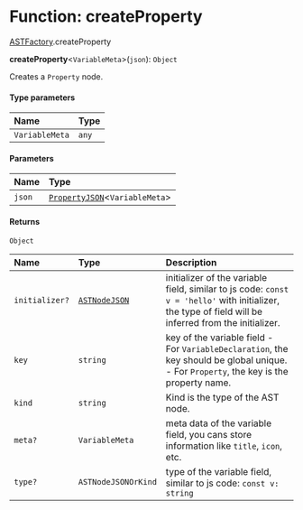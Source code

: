 # Function: createProperty

[ASTFactory](/en/auto-docs/variable-core/modules/ASTFactory.md).createProperty

**createProperty**<`VariableMeta`>(`json`): `Object`

Creates a `Property` node.

#### Type parameters

| Name | Type |
| :------ | :------ |
| `VariableMeta` | `any` |

#### Parameters

| Name | Type |
| :------ | :------ |
| `json` | [`PropertyJSON`](/en/auto-docs/variable-core/types/PropertyJSON.md)<`VariableMeta`> |

#### Returns

`Object`

| Name | Type | Description |
| :------ | :------ | :------ |
| `initializer?` | [`ASTNodeJSON`](/en/auto-docs/variable-core/interfaces/ASTNodeJSON.md) | initializer of the variable field, similar to js code: `const v = 'hello'` with initializer, the type of field will be inferred from the initializer. |
| `key` | `string` | key of the variable field - For `VariableDeclaration`, the key should be global unique. - For `Property`, the key is the property name. |
| `kind` | `string` | Kind is the type of the AST node. |
| `meta?` | `VariableMeta` | meta data of the variable field, you cans store information like `title`, `icon`, etc. |
| `type?` | `ASTNodeJSONOrKind` | type of the variable field, similar to js code: `const v: string` |
